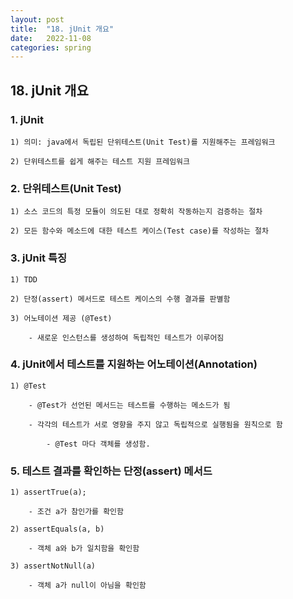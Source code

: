 ```yaml
---
layout: post
title:  "18. jUnit 개요"
date:   2022-11-08
categories: spring
---
```


## 18. jUnit 개요

### 1. jUnit 

    1) 의미: java에서 독립된 단위테스트(Unit Test)를 지원해주는 프레임워크

    2) 단위테스트를 쉽게 해주는 테스트 지원 프레임워크

### 2. 단위테스트(Unit Test)

    1) 소스 코드의 특정 모듈이 의도된 대로 정확히 작동하는지 검증하는 절차

    2) 모든 함수와 메소드에 대한 테스트 케이스(Test case)를 작성하는 절차   

### 3. jUnit 특징

    1) TDD

    2) 단정(assert) 메서드로 테스트 케이스의 수행 결과를 판별함 

    3) 어노테이션 제공 (@Test)

        - 새로운 인스턴스를 생성하여 독립적인 테스트가 이루어짐  

### 4. jUnit에서 테스트를 지원하는 어노테이션(Annotation)

    1) @Test

        - @Test가 선언된 메서드는 테스트를 수행하는 메소드가 됨

        - 각각의 테스트가 서로 영향을 주지 않고 독립적으로 실행됨을 원칙으로 함    

            - @Test 마다 객체를 생성함.

### 5. 테스트 결과를 확인하는 단정(assert) 메서드 

    1) assertTrue(a);         

        - 조건 a가 참인가를 확인함      

    2) assertEquals(a, b)

        - 객체 a와 b가 일치함을 확인함 

    3) assertNotNull(a)

        - 객체 a가 null이 아님을 확인함                        